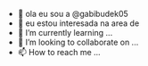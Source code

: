 - 👋 ola eu sou a @gabibudek05
- 👀 eu estou interesada na area de  
- 🌱 I’m currently learning ...
- 💞️ I’m looking to collaborate on ...
- 📫 How to reach me ...

<!---
gabibudek05/gabibudek05 is a ✨ special ✨ repository because its `README.md` (this file) appears on your GitHub profile.
You can click the Preview link to take a look at your changes.
--->
